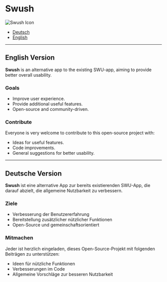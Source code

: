 # Swush
![Swush Icon](Swush/Swush_Icon.png)
- [Deutsch](#deutsche-version)
- [English](#english-version)

---

## English Version

**Swush** is an alternative app to the existing SWU-app, aiming to provide better overall usability. 

### Goals
- Improve user experience.
- Provide additional useful features.
- Open-source and community-driven.

### Contribute
Everyone is very welcome to contribute to this open-source project with:
- Ideas for useful features.
- Code improvements.
- General suggestions for better usability.

---

## Deutsche Version

**Swush** ist eine alternative App zur bereits existierenden SWU-App, die darauf abzielt, die allgemeine Nutzbarkeit zu verbessern.

### Ziele
- Verbesserung der Benutzererfahrung
- Bereitstellung zusätzlicher nützlicher Funktionen
- Open-Source und gemeinschaftsorientiert

### Mitmachen
Jeder ist herzlich eingeladen, dieses Open-Source-Projekt mit folgenden Beiträgen zu unterstützen:
- Ideen für nützliche Funktionen
- Verbesserungen im Code
- Allgemeine Vorschläge zur besseren Nutzbarkeit
